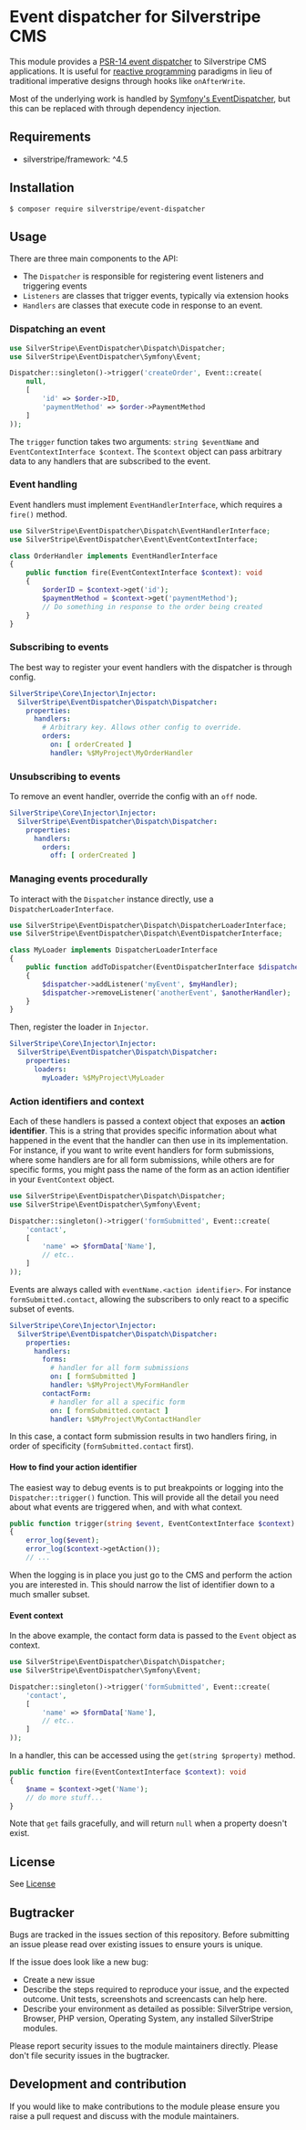 # Event dispatcher for Silverstripe CMS

This module provides a [PSR-14 event dispatcher](https://www.php-fig.org/psr/psr-14/) to Silverstripe CMS
applications. It is useful for [reactive programming](https://en.wikipedia.org/wiki/Reactive_programming)
paradigms in lieu of traditional imperative designs through hooks like `onAfterWrite`.

Most of the underlying work is handled by [Symfony's EventDispatcher](https://symfony.com/doc/current/components/event_dispatcher.html),
but this can be replaced with through dependency injection.

## Requirements

* silverstripe/framework: ^4.5

## Installation

`$ composer require silverstripe/event-dispatcher`

## Usage

There are three main components to the API:

* The `Dispatcher` is responsible for registering event listeners and triggering events
* `Listeners` are classes that trigger events, typically via extension hooks
* `Handlers` are classes that execute code in response to an event.

### Dispatching an event

```php
use SilverStripe\EventDispatcher\Dispatch\Dispatcher;
use SilverStripe\EventDispatcher\Symfony\Event;

Dispatcher::singleton()->trigger('createOrder', Event::create(
    null,
    [
        'id' => $order->ID,
        'paymentMethod' => $order->PaymentMethod
    ]
));
```

The `trigger` function takes two arguments: `string $eventName` and `EventContextInterface $context`. The `$context`
object can pass arbitrary data to any handlers that are subscribed to the event.

### Event handling

Event handlers must implement `EventHandlerInterface`, which requires a `fire()` method.

```php
use SilverStripe\EventDispatcher\Dispatch\EventHandlerInterface;
use SilverStripe\EventDispatcher\Event\EventContextInterface;

class OrderHandler implements EventHandlerInterface
{
    public function fire(EventContextInterface $context): void
    {
        $orderID = $context->get('id');
        $paymentMethod = $context->get('paymentMethod');
        // Do something in response to the order being created
    }
}
```

### Subscribing to events

The best way to register your event handlers with the dispatcher is through config.

```yaml
SilverStripe\Core\Injector\Injector:
  SilverStripe\EventDispatcher\Dispatch\Dispatcher:
    properties:
      handlers:
        # Arbitrary key. Allows other config to override.
        orders:
          on: [ orderCreated ]
          handler: %$MyProject\MyOrderHandler
```

### Unsubscribing to events

To remove an event handler, override the config with an `off` node.

```yaml
SilverStripe\Core\Injector\Injector:
  SilverStripe\EventDispatcher\Dispatch\Dispatcher:
    properties:
      handlers:
        orders:
          off: [ orderCreated ]
```

### Managing events procedurally

To interact with the `Dispatcher` instance directly, use a `DispatcherLoaderInterface`.

```php
use SilverStripe\EventDispatcher\Dispatch\DispatcherLoaderInterface;
use SilverStripe\EventDispatcher\Dispatch\EventDispatcherInterface;

class MyLoader implements DispatcherLoaderInterface
{
    public function addToDispatcher(EventDispatcherInterface $dispatcher) : void
    {
        $dispatcher->addListener('myEvent', $myHandler);
        $dispatcher->removeListener('anotherEvent', $anotherHandler);
    }
}
```

Then, register the loader in `Injector`.

```yaml
SilverStripe\Core\Injector\Injector:
  SilverStripe\EventDispatcher\Dispatch\Dispatcher:
    properties:
      loaders:
        myLoader: %$MyProject\MyLoader
```

### Action identifiers and context

Each of these handlers is passed a context object that exposes an **action identifier**. This is a string that
provides specific information about what happened in the event that the handler can then use in its implementation.
For instance, if you want to write event handlers for form submissions, where some handlers are for all form submissions,
while others are for specific forms, you might pass the name of the form as an action identifier in your `EventContext`
object.

```php
use SilverStripe\EventDispatcher\Dispatch\Dispatcher;
use SilverStripe\EventDispatcher\Symfony\Event;

Dispatcher::singleton()->trigger('formSubmitted', Event::create(
    'contact',
    [
        'name' => $formData['Name'],
        // etc..
    ]
));
```

Events are always called with `eventName.<action identifier>`. For instance `formSubmitted.contact`, allowing
the subscribers to only react to a specific subset of events.

```yaml
SilverStripe\Core\Injector\Injector:
  SilverStripe\EventDispatcher\Dispatch\Dispatcher:
    properties:
      handlers:
        forms:
          # handler for all form submissions
          on: [ formSubmitted ]
          handler: %$MyProject\MyFormHandler
        contactForm:
          # handler for all a specific form
          on: [ formSubmitted.contact ]
          handler: %$MyProject\MyContactHandler
```

In this case, a contact form submission results in two handlers firing, in order of specificity (`formSubmitted.contact`
first).

#### How to find your action identifier

The easiest way to debug events is to put breakpoints or logging into the `Dispatcher::trigger()` function. This
will provide all the detail you need about what events are triggered when, and with what context.

```php
public function trigger(string $event, EventContextInterface $context): void
{
    error_log($event);
    error_log($context->getAction());
    // ...
```

When the logging is in place you just go to the CMS and perform the action you are interested in.
This should narrow the list of identifier down to a much smaller subset.

#### Event context

In the above example, the contact form data is passed to the `Event` object as context.

```php
use SilverStripe\EventDispatcher\Dispatch\Dispatcher;
use SilverStripe\EventDispatcher\Symfony\Event;

Dispatcher::singleton()->trigger('formSubmitted', Event::create(
    'contact',
    [
        'name' => $formData['Name'],
        // etc..
    ]
));
```

In a handler, this can be accessed using the `get(string $property)` method.

```php
public function fire(EventContextInterface $context): void
{
    $name = $context->get('Name');
    // do more stuff...
}
```

Note that `get` fails gracefully, and will return `null` when a property doesn't exist.

## License
See [License](license.md)

## Bugtracker
Bugs are tracked in the issues section of this repository. Before submitting an issue please read over
existing issues to ensure yours is unique.

If the issue does look like a new bug:

 - Create a new issue
 - Describe the steps required to reproduce your issue, and the expected outcome. Unit tests, screenshots
 and screencasts can help here.
 - Describe your environment as detailed as possible: SilverStripe version, Browser, PHP version,
 Operating System, any installed SilverStripe modules.

Please report security issues to the module maintainers directly. Please don't file security issues in the bugtracker.

## Development and contribution
If you would like to make contributions to the module please ensure you raise a pull request and discuss with the module maintainers.
